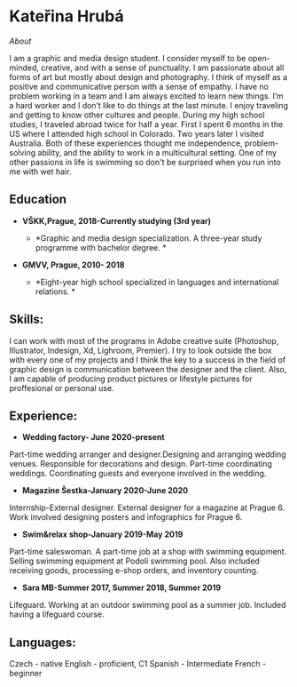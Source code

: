 # Kateřina Hrubá 

*About*


I am a graphic and media design student. I consider myself to be open-minded, creative, and with a sense of punctuality. I am passionate about all forms of art but mostly about design and photography. I think of myself as a positive and communicative person with a sense of empathy. I have no problem working in a team and I am always excited to learn new things. I’m a hard worker and I don’t like to do things at the last minute. I enjoy traveling and getting to know other cultures and people. During my high school studies, I traveled abroad twice for half a year. First I spent 6 months in the US where I attended high school in Colorado. Two years later I visited Australia. Both of these experiences thought me independence, problem-solving ability, and the ability to work in a multicultural setting.
One of my other passions in life is swimming so don't be surprised when you run into me with wet hair.


## Education  

* **VŠKK,Prague, 2018-Currently studying (3rd year)** 

   * *Graphic and media design specialization. 
A three-year study programme with bachelor degree. *

* **GMVV, Prague, 2010- 2018** 
  
   * *Eight-year high school specialized in languages and international relations. *
  
  
## Skills: 

I can work with most of the programs in Adobe creative suite (Photoshop, Illustrator, Indesign, Xd, Lighroom, Premier).
I try to look outside the box with every one of my projects and I think the key to a success in the field of graphic design is communication between the designer and the client. 
Also, I am capable of producing product pictures or lifestyle pictures for proffesional or personal use.

## Experience:

* **Wedding factory- June 2020-present** 

Part-time wedding arranger and designer.Designing and arranging wedding venues. Responsible for decorations and design. Part-time coordinating weddings. Coordinating guests and everyone involved in the wedding.

* **Magazine Šestka-January 2020-June 2020** 

Internship-External designer. External designer for a magazine at Prague 6. Work involved designing posters and infographics for Prague 6.

* **Swim&relax shop-January 2019-May 2019** 

Part-time saleswoman. A part-time job at a shop with swimming equipment.
Selling swimming equipment at Podolí swimming pool. Also included receiving goods, processing e-shop orders, and inventory counting.

* **Sara MB-Summer 2017, Summer 2018, Summer 2019** 

Lifeguard. Working at an outdoor swimming pool as a summer job. Included having a lifeguard course. 

## Languages:

Czech - native
English - proficient, C1
Spanish - Intermediate
French - beginner 


